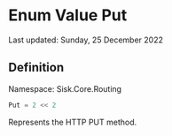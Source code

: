 # Enum Value Put
Last updated: Sunday, 25 December 2022

## Definition
Namespace: Sisk.Core.Routing

```csharp
Put = 2 << 2
```

Represents the HTTP PUT method.

